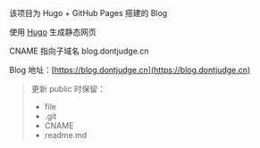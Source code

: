 该项目为 Hugo + GitHub Pages 搭建的 Blog

使用 [Hugo](https://gohugo.io/) 生成静态网页

CNAME 指向子域名 blog.dontjudge.cn

Blog 地址：[https://blog.dontjudge.cn](https://blog.dontjudge.cn)



> 更新 public 时保留：
>
> - file
> - \.git
> - CNAME
> - readme.md